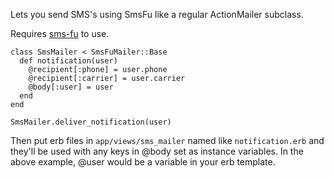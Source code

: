 Lets you send SMS's using SmsFu like a regular ActionMailer subclass.

Requires [sms-fu](http://github.com/brendanlim/sms-fu) to use.

    class SmsMailer < SmsFuMailer::Base
      def notification(user)
        @recipient[:phone] = user.phone
        @recipient[:carrier] = user.carrier
        @body[:user] = user
      end
    end
    
    SmsMailer.deliver_notification(user)

Then put erb files in `app/views/sms_mailer` named like `notification.erb` and they'll be used with any keys in @body set as instance variables. In the above example, @user would be a variable in your erb template.